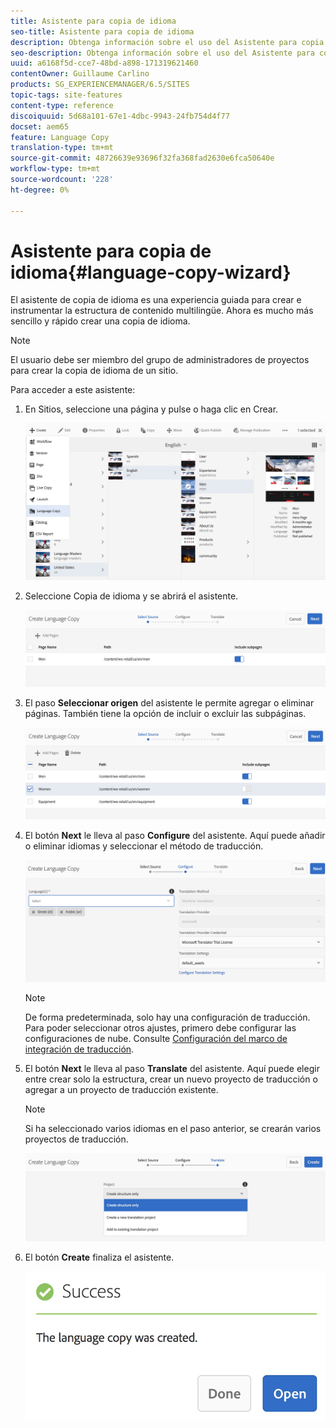 ```yaml
---
title: Asistente para copia de idioma
seo-title: Asistente para copia de idioma
description: Obtenga información sobre el uso del Asistente para copia de idioma en AEM.
seo-description: Obtenga información sobre el uso del Asistente para copia de idioma en AEM.
uuid: a6168f5d-cce7-48bd-a898-171319621460
contentOwner: Guillaume Carlino
products: SG_EXPERIENCEMANAGER/6.5/SITES
topic-tags: site-features
content-type: reference
discoiquuid: 5d68a101-67e1-4dbc-9943-24fb754d4f77
docset: aem65
feature: Language Copy
translation-type: tm+mt
source-git-commit: 48726639e93696f32fa368fad2630e6fca50640e
workflow-type: tm+mt
source-wordcount: '228'
ht-degree: 0%

---
```



# Asistente para copia de idioma{#language-copy-wizard}

El asistente de copia de idioma es una experiencia guiada para crear e instrumentar la estructura de contenido multilingüe. Ahora es mucho más sencillo y rápido crear una copia de idioma.

>[!NOTE]
>
>El usuario debe ser miembro del grupo de administradores de proyectos para crear la copia de idioma de un sitio.

Para acceder a este asistente:

1. En Sitios, seleccione una página y pulse o haga clic en Crear.

   ![Chlimage_1-9](assets/chlimage_1-9.jpeg)

1. Seleccione Copia de idioma y se abrirá el asistente.

   ![imagen_1-10](assets/chlimage_1-10.jpeg)

1. El paso **Seleccionar origen** del asistente le permite agregar o eliminar páginas. También tiene la opción de incluir o excluir las subpáginas.

   ![imagen_1-11](assets/chlimage_1-11.jpeg)

1. El botón **Next** le lleva al paso **Configure** del asistente. Aquí puede añadir o eliminar idiomas y seleccionar el método de traducción.

   ![imagen_1-12](assets/chlimage_1-12.jpeg)

   >[!NOTE]
   >
   >De forma predeterminada, solo hay una configuración de traducción. Para poder seleccionar otros ajustes, primero debe configurar las configuraciones de nube. Consulte [Configuración del marco de integración de traducción](/help/sites-administering/tc-tic.md).

1. El botón **Next** le lleva al paso **Translate** del asistente. Aquí puede elegir entre crear solo la estructura, crear un nuevo proyecto de traducción o agregar a un proyecto de traducción existente.

   >[!NOTE]
   >
   >Si ha seleccionado varios idiomas en el paso anterior, se crearán varios proyectos de traducción.

   ![imagen_1-13](assets/chlimage_1-13.jpeg)

1. El botón **Create** finaliza el asistente.

   ![imagen_1-14](assets/chlimage_1-14.jpeg)

